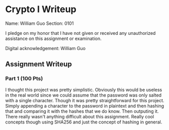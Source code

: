 # Crypto I Writeup

Name: William Guo
Section: 0101

I pledge on my honor that I have not given or received any unauthorized
assistance on this assignment or examination.

Digital acknowledgement: William Guo

## Assignment Writeup

### Part 1 (100 Pts)

I thought this project was pretty simplistic. Obviously this would be useless in the real
world since we could assume that the password was only salted with a single character.
Though it was pretty straightforward for this project. Simply appending a character to the
password in plaintext and then hashing that and comparing it with the hashes that we do know.
Then outputing it. There really wasn't anything difficult about this assignment. Really cool
concepts though using SHA256 and just the concept of hashing in general. 
